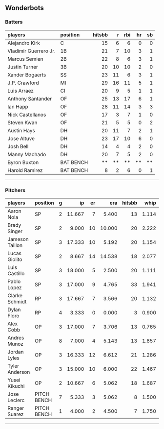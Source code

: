 ## Wonderbots

### Batters

 
|players               |position  | hitsbb|  r| rbi| hr| sb| 
|:---------------------|:---------|------:|--:|---:|--:|--:| 
|Alejandro Kirk        |C         |     15|  6|   6|  0|  0| 
|Vladimir Guerrero Jr. |1B        |     21|  7|  10|  3|  1| 
|Marcus Semien         |2B        |     22|  8|   6|  3|  1| 
|Justin Turner         |3B        |     20| 10|  10|  2|  0| 
|Xander Bogaerts       |SS        |     23| 11|   6|  3|  1| 
|J.P. Crawford         |MI        |     29| 16|  11|  5|  1| 
|Luis Arraez           |CI        |     20|  9|   5|  1|  1| 
|Anthony Santander     |OF        |     25| 13|  17|  6|  1| 
|Ian Happ              |OF        |     28| 11|  14|  3|  3| 
|Nick Castellanos      |OF        |     17|  3|   7|  1|  0| 
|Steven Kwan           |OF        |     21|  5|   5|  0|  2| 
|Austin Hays           |DH        |     20| 11|   7|  2|  1| 
|Jose Altuve           |DH        |     23| 17|  10|  6|  0| 
|Josh Bell             |DH        |     14|  4|   4|  2|  0| 
|Manny Machado         |DH        |     20|  7|   5|  2|  0| 
|Byron Buxton          |BAT BENCH |     **| **|  **| **| **| 
|Harold Ramirez        |BAT BENCH |      8|  2|   6|  0|  1| 


* * *

### Pitchers

 
|players         |position    |  g|     ip| er|    era| hitsbb|  whip| so|  w| sv| 
|:---------------|:-----------|--:|------:|--:|------:|------:|-----:|--:|--:|--:| 
|Aaron Nola      |SP          |  2| 11.667|  7|  5.400|     13| 1.114| 14|  1|  0| 
|Brady Singer    |SP          |  2|  9.000| 10| 10.000|     20| 2.222|  8|  0|  0| 
|Jameson Taillon |SP          |  3| 17.333| 10|  5.192|     20| 1.154| 19|  0|  0| 
|Lucas Giolito   |SP          |  2|  8.667| 14| 14.538|     18| 2.077|  9|  0|  0| 
|Luis Castillo   |SP          |  3| 18.000|  5|  2.500|     20| 1.111| 16|  2|  0| 
|Pablo Lopez     |SP          |  3| 17.000|  9|  4.765|     33| 1.941| 12|  1|  0| 
|Clarke Schmidt  |RP          |  3| 17.667|  7|  3.566|     20| 1.132| 18|  1|  0| 
|Dylan Floro     |RP          |  4|  3.333|  0|  0.000|      3| 0.900|  3|  1|  0| 
|Alex Cobb       |OP          |  3| 17.000|  7|  3.706|     13| 0.765| 15|  1|  0| 
|Andres Munoz    |OP          |  8|  7.000|  4|  5.143|     13| 1.857| 13|  0|  4| 
|Jordan Lyles    |OP          |  3| 16.333| 12|  6.612|     21| 1.286| 11|  1|  0| 
|Tyler Anderson  |OP          |  3| 15.000| 10|  6.000|     22| 1.467| 13|  0|  0| 
|Yusei Kikuchi   |OP          |  2| 10.667|  6|  5.062|     18| 1.687| 14|  0|  0| 
|Jose Leclerc    |PITCH BENCH |  7|  5.333|  3|  5.062|      8| 1.500|  9|  0|  1| 
|Ranger Suarez   |PITCH BENCH |  1|  4.000|  2|  4.500|      7| 1.750|  5|  0|  0| 


* * *


